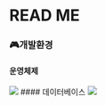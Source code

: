 # READ ME

### 🎮개발환경
#### 운영체제
<img src="https://img.shields.io/badge/Windows-0078D6?style=flat-square&logo=Windows&logoColor=white"/>
#### 데이터베이스
<img src="https://img.shields.io/badge/MySQL8.0.29-4479A1?style=flat-square&logo=MySQL&logoColor=white"/>



